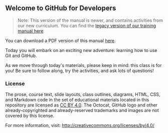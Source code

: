 ## Welcome to GitHub for Developers
> Note: This version of the manual is newer, and contains activities from our new curriculum. You can find the [legacy version of our training manual here](https://brianamarie.github.io/toc-test/legacy-manual.html).

You can download a PDF version of this manual [here](https://brianamarie.github.io/toc-test/mybook.pdf).

Today you will embark on an exciting new adventure: learning how to use Git and GitHub.

As we move through today's materials, please keep in mind: this class is for you! Be sure to follow along, try the activities, and ask lots of questions!

### License

The prose, course text, slide layouts, class outlines, diagrams, HTML, CSS, and Markdown code in the set of educational materials located in this repository are licensed as [CC BY 4.0](http://creativecommons.org/licenses/by/4.0/legalcode). The Octocat, GitHub logo and other already-copyrighted and already-reserved trademarks and images are not covered by this license.

For more information, visit: http://creativecommons.org/licenses/by/4.0/
